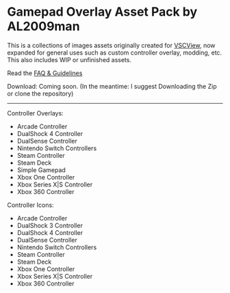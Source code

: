 # Gamepad Overlay Asset Pack by AL2009man

This is a collections of images assets originally created for [VSCView](https://github.com/Nielk1/VSCView/), now expanded for general uses such as custom controller overlay, modding, etc. This also includes WIP or unfinished assets.


Read the [FAQ & Guidelines](https://github.com/AL2009man/Gamepad-Overlay-Asset-Pack/blob/main/FAQ%20and%20Guidelines.md)

Download: Coming soon. (In the meantime: I suggest Downloading the Zip or clone the repository)

---


Controller Overlays: 

* Arcade Controller
* DualShock 4 Controller
* DualSense Controller
* Nintendo Switch Controllers
* Steam Controller
* Steam Deck
* Simple Gamepad
* Xbox One  Controller
* Xbox Series X|S Controller
* Xbox 360 Controller

Controller Icons:

* Arcade Controller
* DualShock 3 Controller
* DualShock 4 Controller
* DualSense Controller
* Nintendo Switch Controllers
* Steam Controller
* Steam Deck
* Xbox One  Controller
* Xbox Series X|S Controller
* Xbox 360 Controller
